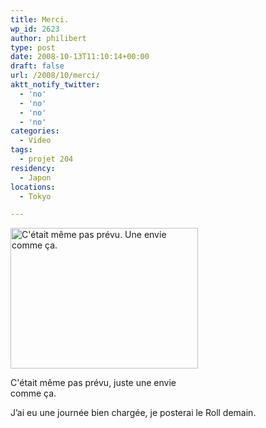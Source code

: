 ```yaml
---
title: Merci.
wp_id: 2623
author: philibert
type: post
date: 2008-10-13T11:10:14+00:00
draft: false
url: /2008/10/merci/
aktt_notify_twitter:
  - 'no'
  - 'no'
  - 'no'
  - 'no'
categories:
  - Video
tags:
  - projet 204
residency:
  - Japon
locations:
  - Tokyo

---
```

<div id="attachment_333" class="wp-caption " style="max-width: 300px">
  <a href="{{< aws >}}/uploads/img_3137.jpg"><img class="size-medium wp-image-333" title="img_3137" src="{{< aws >}}/uploads/img_3137.jpg" alt="C'était même pas prévu. Une envie comme ça." width="300" height="225" /></a>
  
  <p class="wp-caption-text">
    C'était même pas prévu, juste une envie comme ça.
  </p>
</div>



J&rsquo;ai eu une journée bien chargée, je posterai le Roll demain.